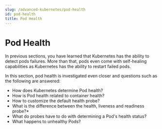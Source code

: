 ```yaml
---
slug: /advanced-kubernetes/pod-health
id: pod-health
title: Pod Health
---
```



# Pod Health

In previous sections, you have learned that Kubernetes has the ability to detect pods failures.
More than that, pods even come with self-healing capabilities as Kubernetes has the ability to restart failed pods.

In this section, pod health is investigated even closer and questions such as the following are answered:

* How does Kubernetes determine Pod health?
* How is Pod health related to container health?
* How to customize the default health probe?
* What is the difference between the health, liveness and readiness probe?*
* What do probes have to do with determining a Pod's health status?
* What happens to unhealthy Pods?